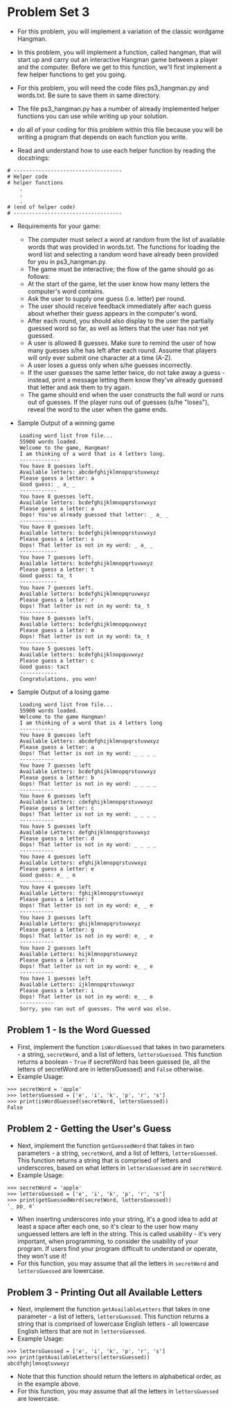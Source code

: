 # Problem Set 3

* For this problem, you will implement a variation of the classic wordgame Hangman. 
* In this problem, you will implement a function, called hangman, that will start up and carry out an interactive Hangman game between a player and the computer. Before we get to this function, we'll first implement a few helper functions to get you going.

* For this problem, you will need the code files ps3_hangman.py and words.txt. Be sure to save them in same directory. 
* The file ps3_hangman.py has a number of already implemented helper functions you can use while writing up your solution. 
* do all of your coding for this problem within this file because you will be writing a program that depends on each function you write.
* Read and understand how to use each helper function by reading the docstrings:
```
# -----------------------------------
# Helper code
# helper functions
    .
    .
    .
# (end of helper code)
# -----------------------------------
```

* Requirements for your game:
   - The computer must select a word at random from the list of available words that was provided in words.txt. The functions for loading the word list and selecting a random word have already been provided for you in ps3_hangman.py.
   - The game must be interactive; the flow of the game should go as follows:
   - At the start of the game, let the user know how many letters the computer's word contains.
   - Ask the user to supply one guess (i.e. letter) per round.
   - The user should receive feedback immediately after each guess about whether their guess appears in the computer's word.
   - After each round, you should also display to the user the partially guessed word so far, as well as letters that the user has not yet guessed.
   - A user is allowed 8 guesses. Make sure to remind the user of how many guesses s/he has left after each round. Assume that players will only ever submit one character at a time (A-Z).
   - A user loses a guess only when s/he guesses incorrectly.
   - If the user guesses the same letter twice, do not take away a guess - instead, print a message letting them know they've already guessed that letter and ask them to try again.
   - The game should end when the user constructs the full word or runs out of guesses. If the player runs out of guesses (s/he "loses"), reveal the word to the user when the game ends.

* Sample Output of a winning game
```
	Loading word list from file...
	55900 words loaded.
	Welcome to the game, Hangman!
	I am thinking of a word that is 4 letters long.
	-------------
	You have 8 guesses left.
	Available letters: abcdefghijklmnopqrstuvwxyz
	Please guess a letter: a
	Good guess: _ a_ _
	------------
	You have 8 guesses left.
	Available letters: bcdefghijklmnopqrstuvwxyz
	Please guess a letter: a
	Oops! You've already guessed that letter: _ a_ _
	------------
	You have 8 guesses left.
	Available letters: bcdefghijklmnopqrstuvwxyz
	Please guess a letter: s
	Oops! That letter is not in my word: _ a_ _
	------------
	You have 7 guesses left.
	Available letters: bcdefghijklmnopqrtuvwxyz
	Please guess a letter: t
	Good guess: ta_ t
	------------
	You have 7 guesses left.
	Available letters: bcdefghijklmnopqruvwxyz
	Please guess a letter: r
	Oops! That letter is not in my word: ta_ t
	------------
	You have 6 guesses left.
	Available letters: bcdefghijklmnopquvwxyz
	Please guess a letter: m
	Oops! That letter is not in my word: ta_ t
	------------
	You have 5 guesses left.
	Available letters: bcdefghijklnopquvwxyz
	Please guess a letter: c
	Good guess: tact
	------------
	Congratulations, you won!
```

* Sample Output of a losing game
```
    Loading word list from file...
	55900 words loaded.
	Welcome to the game Hangman!
	I am thinking of a word that is 4 letters long
	-----------
	You have 8 guesses left
	Available Letters: abcdefghijklmnopqrstuvwxyz
	Please guess a letter: a
	Oops! That letter is not in my word: _ _ _ _
	-----------
	You have 7 guesses left
	Available Letters: bcdefghijklmnopqrstuvwxyz
	Please guess a letter: b
	Oops! That letter is not in my word: _ _ _ _
	-----------
	You have 6 guesses left
	Available Letters: cdefghijklmnopqrstuvwxyz
	Please guess a letter: c
	Oops! That letter is not in my word: _ _ _ _
	-----------
	You have 5 guesses left
	Available Letters: defghijklmnopqrstuvwxyz
	Please guess a letter: d
	Oops! That letter is not in my word: _ _ _ _
	-----------
	You have 4 guesses left
	Available Letters: efghijklmnopqrstuvwxyz
	Please guess a letter: e
	Good guess: e_ _ e
	-----------
	You have 4 guesses left
	Available Letters: fghijklmnopqrstuvwxyz
	Please guess a letter: f
	Oops! That letter is not in my word: e_ _ e
	-----------
	You have 3 guesses left
	Available Letters: ghijklmnopqrstuvwxyz
	Please guess a letter: g
	Oops! That letter is not in my word: e_ _ e
	-----------
	You have 2 guesses left
	Available Letters: hijklmnopqrstuvwxyz
	Please guess a letter: h
	Oops! That letter is not in my word: e_ _ e
	-----------
	You have 1 guesses left
	Available Letters: ijklmnopqrstuvwxyz
	Please guess a letter: i
	Oops! That letter is not in my word: e_ _ e
	-----------
	Sorry, you ran out of guesses. The word was else. 
```

## Problem 1 - Is the Word Guessed
* First, implement the function `isWordGuessed` that takes in two parameters - a string, `secretWord`, and a list of letters, `lettersGuessed`. This function returns a boolean - `True` if secretWord has been guessed (ie, all the letters of secretWord are in lettersGuessed) and `False` otherwise.
* Example Usage:
```
>>> secretWord = 'apple' 
>>> lettersGuessed = ['e', 'i', 'k', 'p', 'r', 's']
>>> print(isWordGuessed(secretWord, lettersGuessed))
False
```

## Problem 2 - Getting the User's Guess
* Next, implement the function `getGuessedWord` that takes in two parameters - a string, `secretWord`, and a list of letters, `lettersGuessed`. This function returns a string that is comprised of letters and underscores, based on what letters in `lettersGuessed` are in `secretWord`.
* Example Usage:
```
>>> secretWord = 'apple' 
>>> lettersGuessed = ['e', 'i', 'k', 'p', 'r', 's']
>>> print(getGuessedWord(secretWord, lettersGuessed))
'_ pp_ e'
```
* When inserting underscores into your string, it's a good idea to add at least a space after each one, so it's clear to the user how many unguessed letters are left in the string. This is called usability - it's very important, when programming, to consider the usability of your program. If users find your program difficult to understand or operate, they won't use it!
* For this function, you may assume that all the letters in `secretWord` and `lettersGuessed` are lowercase.

## Problem 3 - Printing Out all Available Letters
* Next, implement the function `getAvailableLetters` that takes in one parameter - a list of letters, `lettersGuessed`. This function returns a string that is comprised of lowercase English letters - all lowercase English letters that are not in `lettersGuessed`.
* Example Usage:
```
>>> lettersGuessed = ['e', 'i', 'k', 'p', 'r', 's']
>>> print(getAvailableLetters(lettersGuessed))
abcdfghjlmnoqtuvwxyz
```
* Note that this function should return the letters in alphabetical order, as in the example above. 
* For this function, you may assume that all the letters in `lettersGuessed` are lowercase.
